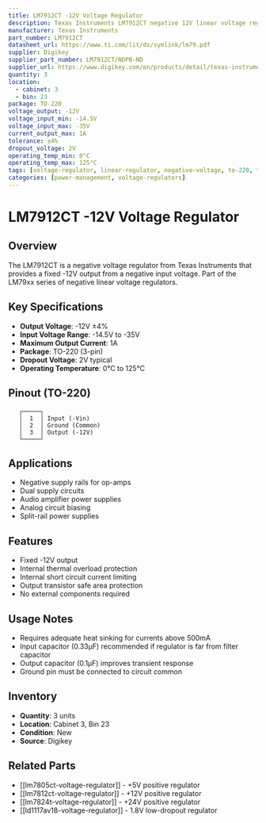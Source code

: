 ```yaml
---
title: LM7912CT -12V Voltage Regulator
description: Texas Instruments LM7912CT negative 12V linear voltage regulator in TO-220 package
manufacturer: Texas Instruments
part_number: LM7912CT
datasheet_url: https://www.ti.com/lit/ds/symlink/lm79.pdf
supplier: Digikey
supplier_part_number: LM7912CT/NOPB-ND
supplier_url: https://www.digikey.com/en/products/detail/texas-instruments/LM7912CT/3695321
quantity: 3
location: 
  - cabinet: 3
  - bin: 23
package: TO-220
voltage_output: -12V
voltage_input_min: -14.5V
voltage_input_max: -35V
current_output_max: 1A
tolerance: ±4%
dropout_voltage: 2V
operating_temp_min: 0°C
operating_temp_max: 125°C
tags: [voltage-regulator, linear-regulator, negative-voltage, to-220, texas-instruments]
categories: [power-management, voltage-regulators]
---
```


# LM7912CT -12V Voltage Regulator

## Overview

The LM7912CT is a negative voltage regulator from Texas Instruments that provides a fixed -12V output from a negative input voltage. Part of the LM79xx series of negative linear voltage regulators.

## Key Specifications

- **Output Voltage**: -12V ±4%
- **Input Voltage Range**: -14.5V to -35V
- **Maximum Output Current**: 1A
- **Package**: TO-220 (3-pin)
- **Dropout Voltage**: 2V typical
- **Operating Temperature**: 0°C to 125°C

## Pinout (TO-220)

```
   ┌─────┐
   │  1  │ Input (-Vin)
   │  2  │ Ground (Common)
   │  3  │ Output (-12V)
   └─────┘
```

## Applications

- Negative supply rails for op-amps
- Dual supply circuits
- Audio amplifier power supplies
- Analog circuit biasing
- Split-rail power supplies

## Features

- Fixed -12V output
- Internal thermal overload protection
- Internal short circuit current limiting
- Output transistor safe area protection
- No external components required

## Usage Notes

- Requires adequate heat sinking for currents above 500mA
- Input capacitor (0.33µF) recommended if regulator is far from filter capacitor
- Output capacitor (0.1µF) improves transient response
- Ground pin must be connected to circuit common

## Inventory

- **Quantity**: 3 units
- **Location**: Cabinet 3, Bin 23
- **Condition**: New
- **Source**: Digikey

## Related Parts

- [[lm7805ct-voltage-regulator]] - +5V positive regulator
- [[lm7812ct-voltage-regulator]] - +12V positive regulator
- [[lm7824t-voltage-regulator]] - +24V positive regulator
- [[ld1117av18-voltage-regulator]] - 1.8V low-dropout regulator
